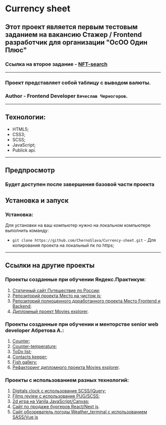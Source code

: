 # Currency sheet
## Этот проект является первым тестовым заданием на вакансию Стажер / Frontend разработчик для организации "ОсОО Один Плюс"
### Ссылка на второе задание - [NFT-search](https://github.com/ChernoSlava/NFT-Search)
---
### Проект представляет собой таблицу с выводом валюты.

### **Author** - Frontend Developer `Вячеслав Черногоров`.

---

## Технологии:

- HTML5;
- CSS3;
- SCSS;
- JavaScript;
- Publick api.


---
## Предпросмотр 

### Будет доступен после завершения базовой части проекта

## Установка и запуск

### Установка:

Для установки на ваш компьютер нужно на локальном компьютере выполнить команду: 

- `git clone https://github.com/ChernoSlava/Currency-sheet.git` - Для копирования проекта на локальный пк по https;


---

## Ссылки на другие проекты
### Проекты созданные при обучении Яндекс.Практикум:

1) [Статичный сайт Путешествие по России](https://github.com/ChernoSlava/Russian-travel);
2) [Репозиторий проекта Место на чистом js](https://github.com/ChernoSlava/Mesto);
3) [Репозиторий полноценного доработанного проекта Место Frontend и Backend](https://github.com/ChernoSlava/react-mesto-api-full);
4) [Дипломный проект Movies explorer](https://github.com/ChernoSlava/movies-explorer-frontend).


### Проекты созданные при обучении и менторстве senior web developer Абретова А.:

1) [Counter](https://github.com/ChernoSlava/counter);
2) [Counter-temperature](https://github.com/ChernoSlava/counter-temperature);
3) [ToDo list](https://github.com/ChernoSlava/ToDo);
4) [Contacts keeper](https://github.com/ChernoSlava/contacts-keeper);
4) [Fish gallery](https://github.com/ChernoSlava/fish-gallery);
5) [Рефакторинг дипломного проекта Movies explorer](https://github.com/ChernoSlava/Movies-exlorer-refactor).

### Проекты с использованием разных технологий:

1) [Digitals clock с использование SCSS/jQuery](https://github.com/ChernoSlava/Digital-Clock.git);
2) [Films review с использование PUG/SCSS](https://github.com/ChernoSlava/Film-Review);
3) [2d игра на Vanila JavaScript/Canvas](https://github.com/ChernoSlava/Fluppy);
4) [Сайт по продаже бургеров React/Next js](https://github.com/ChernoSlava/Burgers-Next-JS).
5) [Сайт обозреватель погоды Weather_terminal с использованием SASS/Vue js](https://github.com/ChernoSlava/Weather_terminal)
